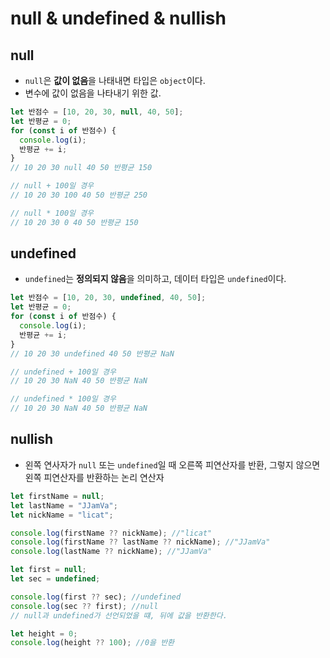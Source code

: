 # null & undefined & nullish

## null

- `null`은 **값이 없음**을 나태내면 타입은 `object`이다.
- 변수에 값이 없음을 나타내기 위한 값.

```js
let 반점수 = [10, 20, 30, null, 40, 50];
let 반평균 = 0;
for (const i of 반점수) {
  console.log(i);
  반평균 += i;
}
// 10 20 30 null 40 50 반평균 150

// null + 100일 경우
// 10 20 30 100 40 50 반평균 250

// null * 100일 경우
// 10 20 30 0 40 50 반평균 150
```

## undefined

- `undefined`는 **정의되지 않음**을 의미하고, 데이터 타입은 `undefined`이다.

```js
let 반점수 = [10, 20, 30, undefined, 40, 50];
let 반평균 = 0;
for (const i of 반점수) {
  console.log(i);
  반평균 += i;
}
// 10 20 30 undefined 40 50 반평균 NaN

// undefined + 100일 경우
// 10 20 30 NaN 40 50 반평균 NaN

// undefined * 100일 경우
// 10 20 30 NaN 40 50 반평균 NaN
```

## nullish

- 왼쪽 연사자가 `null` 또는 `undefined`일 때 오른쪽 피연산자를 반환, 그렇지 않으면 왼쪽 피연산자를 반환하는 논리 연산자

```js
let firstName = null;
let lastName = "JJamVa";
let nickName = "licat";

console.log(firstName ?? nickName); //"licat"
console.log(firstName ?? lastName ?? nickName); //"JJamVa"
console.log(lastName ?? nickName); //"JJamVa"

let first = null;
let sec = undefined;

console.log(first ?? sec); //undefined
console.log(sec ?? first); //null
// null과 undefined가 선언되었을 떄, 뒤에 값을 반환한다.

let height = 0;
console.log(height ?? 100); //0을 반환
```
